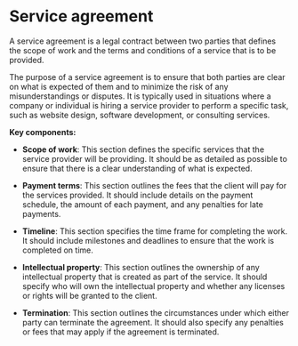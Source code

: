 # Service agreement

A service agreement is a legal contract between two parties that defines the scope of work and the terms and conditions of a service that is to be provided.

The purpose of a service agreement is to ensure that both parties are clear on what is expected of them and to minimize the risk of any misunderstandings or disputes. It is typically used in situations where a company or individual is hiring a service provider to perform a specific task, such as website design, software development, or consulting services.

**Key components:**

* **Scope of work**: This section defines the specific services that the service provider will be providing. It should be as detailed as possible to ensure that there is a clear understanding of what is expected.

* **Payment terms**: This section outlines the fees that the client will pay for the services provided. It should include details on the payment schedule, the amount of each payment, and any penalties for late payments.

* **Timeline**: This section specifies the time frame for completing the work. It should include milestones and deadlines to ensure that the work is completed on time.

* **Intellectual property**: This section outlines the ownership of any intellectual property that is created as part of the service. It should specify who will own the intellectual property and whether any licenses or rights will be granted to the client.

* **Termination**: This section outlines the circumstances under which either party can terminate the agreement. It should also specify any penalties or fees that may apply if the agreement is terminated.
